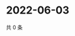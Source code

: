 # 2022-06-03

共 0 条

<!-- BEGIN WEIBO -->
<!-- 最后更新时间 Fri Jun 03 2022 12:05:02 GMT+0800 (China Standard Time) -->

<!-- END WEIBO -->
